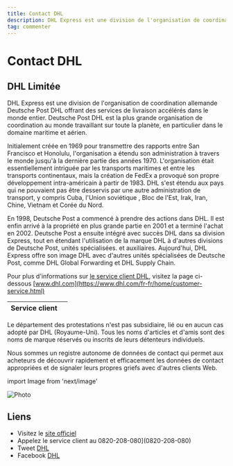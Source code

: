 ```yaml
---
title: Contact DHL
description: DHL Express est une division de l'organisation de coordination allemande..
tag: commenter
---
```


# Contact DHL

## DHL Limitée

DHL Express est une division de l'organisation de coordination allemande Deutsche Post DHL offrant des services de livraison accélérés dans le monde entier. Deutsche Post DHL est la plus grande organisation de coordination au monde travaillant sur toute la planète, en particulier dans le domaine maritime et aérien.

Initialement créée en 1969 pour transmettre des rapports entre San Francisco et Honolulu, l'organisation a étendu son administration à travers le monde jusqu'à la dernière partie des années 1970. L'organisation était essentiellement intriguée par les transports maritimes et entre les transports continentaux, mais la création de FedEx a provoqué son propre développement intra-américain à partir de 1983. DHL s'est étendu aux pays qui ne pouvaient pas être desservis par une autre administration de transport, y compris Cuba, l'Union soviétique , Bloc de l'Est, Irak, Iran, Chine, Vietnam et Corée du Nord.

En 1998, Deutsche Post a commencé à prendre des actions dans DHL. Il est enfin arrivé à la propriété en plus grande partie en 2001 et a terminé l'achat en 2002. Deutsche Post a ensuite intégré avec succès DHL dans sa division Express, tout en étendant l'utilisation de la marque DHL à d'autres divisions de Deutsche Post, unités spécialisées. et auxiliaires. Aujourd'hui, DHL Express offre son image DHL avec d'autres unités spécialisées de Deutsche Post, comme DHL Global Forwarding et DHL Supply Chain.

Pour plus d'informations sur [le service client DHL](https://lesservicesclients.fr/dhl/), visitez la page ci-dessous [www.dhl.com](https://www.dhl.com/fr-fr/home/customer-service.html)

| **Service client** |                                                                                                         |
| ---------- | --------------------------------------------------------------------------------------------------------------------------- |
Le département des protestations n'est pas subsidiaire, lié ou en aucun cas adopté par DHL (Royaume-Uni). Tous les noms d'articles et d'amis sont des noms de marque réservés ou inscrits de leurs détenteurs individuels.

Nous sommes un registre autonome de données de contact qui permet aux acheteurs de découvrir rapidement et efficacement les données de contact appropriées et de signaler leurs propres griefs avec d'autres clients Web.

import Image from 'next/image'

<Image
  src="/images/Logo-DHL.jpg"
  alt="Photo"
  width={210}
  height={80}
  priority
  className="next-image"
/>

## Liens

- Visitez le [site officiel](https://www.dhl.com/fr-fr/home.html)
- Appelez le service client au 0820-208-080](0820-208-080)
- Tweet [DHL](https://twitter.com/dhlexpressfr)
- Facebook [DHL](https://www.facebook.com/dhl)

[^1]: Footnote **can have markup**

    and multiple paragraphs.

[^2]: Footnote text.
